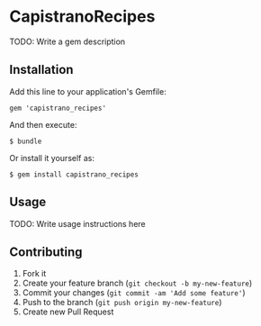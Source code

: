 # CapistranoRecipes

TODO: Write a gem description

## Installation

Add this line to your application's Gemfile:

    gem 'capistrano_recipes'

And then execute:

    $ bundle

Or install it yourself as:

    $ gem install capistrano_recipes

## Usage

TODO: Write usage instructions here

## Contributing

1. Fork it
2. Create your feature branch (`git checkout -b my-new-feature`)
3. Commit your changes (`git commit -am 'Add some feature'`)
4. Push to the branch (`git push origin my-new-feature`)
5. Create new Pull Request
